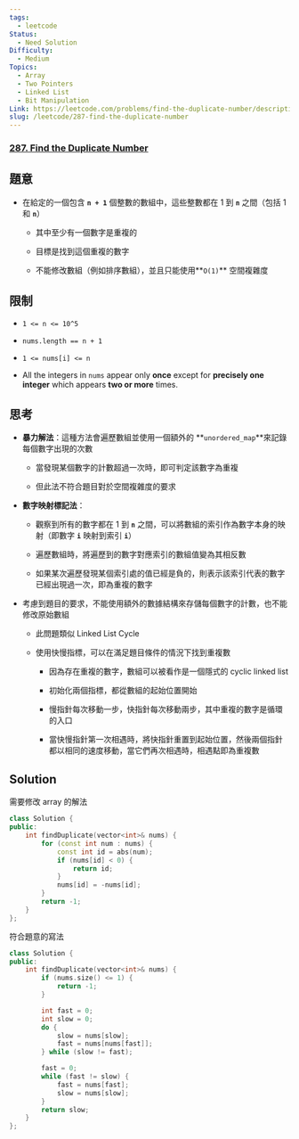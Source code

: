 ```yaml
---
tags:
  - leetcode
Status:
  - Need Solution
Difficulty:
  - Medium
Topics:
  - Array
  - Two Pointers
  - Linked List
  - Bit Manipulation
Link: https://leetcode.com/problems/find-the-duplicate-number/description/
slug: /leetcode/287-find-the-duplicate-number
---
```

### **[287\. Find the Duplicate Number](https://leetcode.com/problems/find-the-duplicate-number/)**

## 題意

- 在給定的一個包含 **`n + 1`** 個整數的數組中，這些整數都在 1 到 **`n`** 之間（包括 1 和 **`n`**）

   - 其中至少有一個數字是重複的

   - 目標是找到這個重複的數字

   - 不能修改數組（例如排序數組），並且只能使用**`O(1)`** 空間複雜度

## 限制

- `1 <= n <= 10^5`

- `nums.length == n + 1`

- `1 <= nums[i] <= n`

- All the integers in `nums` appear only **once** except for **precisely one integer** which appears **two or more** times.

## 思考

- **暴力解法**：這種方法會遍歷數組並使用一個額外的 **`unordered_map`**來記錄每個數字出現的次數

   - 當發現某個數字的計數超過一次時，即可判定該數字為重複

   - 但此法不符合題目對於空間複雜度的要求

- **數字映射標記法**：

   - 觀察到所有的數字都在 1 到 **`n`** 之間，可以將數組的索引作為數字本身的映射（即數字 **`i`** 映射到索引 **`i`**）

   - 遍歷數組時，將遍歷到的數字對應索引的數組值變為其相反數

   - 如果某次遍歷發現某個索引處的值已經是負的，則表示該索引代表的數字已經出現過一次，即為重複的數字

- 考慮到題目的要求，不能使用額外的數據結構來存儲每個數字的計數，也不能修改原始數組

   - 此問題類似 Linked List Cycle

   - 使用快慢指標，可以在滿足題目條件的情況下找到重複數

      - 因為存在重複的數字，數組可以被看作是一個隱式的 cyclic linked list

      - 初始化兩個指標，都從數組的起始位置開始

      - 慢指針每次移動一步，快指針每次移動兩步，其中重複的數字是循環的入口

      - 當快慢指針第一次相遇時，將快指針重置到起始位置，然後兩個指針都以相同的速度移動，當它們再次相遇時，相遇點即為重複數

## Solution

需要修改 array 的解法

```cpp
class Solution {
public:
    int findDuplicate(vector<int>& nums) {
        for (const int num : nums) {
            const int id = abs(num);
            if (nums[id] < 0) {
                return id;
            }
            nums[id] = -nums[id];
        }
        return -1;
    }
};
```



符合題意的寫法

```cpp
class Solution {
public:
    int findDuplicate(vector<int>& nums) {
        if (nums.size() <= 1) {
            return -1;
        }

        int fast = 0;
        int slow = 0;
        do {
            slow = nums[slow];
            fast = nums[nums[fast]];
        } while (slow != fast);

        fast = 0;
        while (fast != slow) {
            fast = nums[fast];
            slow = nums[slow];
        }
        return slow;
    }
};
```